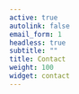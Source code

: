 ```yaml
---
active: true
autolink: false
email_form: 1
headless: true
subtitle: ""
title: Contact
weight: 100
widget: contact
---
```

